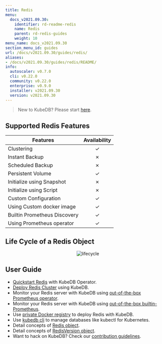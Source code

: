 ```yaml
---
title: Redis
menu:
  docs_v2021.09.30:
    identifier: rd-readme-redis
    name: Redis
    parent: rd-redis-guides
    weight: 10
menu_name: docs_v2021.09.30
section_menu_id: guides
url: /docs/v2021.09.30/guides/redis/
aliases:
- /docs/v2021.09.30/guides/redis/README/
info:
  autoscaler: v0.7.0
  cli: v0.22.0
  community: v0.22.0
  enterprise: v0.9.0
  installer: v2021.09.30
  version: v2021.09.30
---
```


> New to KubeDB? Please start [here](/docs/v2021.09.30/README).

## Supported Redis Features

| Features                     | Availability |
| ---------------------------- | :----------: |
| Clustering                   |   &#10003;   |
| Instant Backup               |   &#10007;   |
| Scheduled Backup             |   &#10007;   |
| Persistent Volume            |   &#10003;   |
| Initialize using Snapshot    |   &#10007;   |
| Initialize using Script      |   &#10007;   |
| Custom Configuration         |   &#10003;   |
| Using Custom docker image    |   &#10003;   |
| Builtin Prometheus Discovery |   &#10003;   |
| Using Prometheus operator    |   &#10003;   |

## Life Cycle of a Redis Object

<p align="center">
  <img alt="lifecycle"  src="/docs/v2021.09.30/images/redis/redis-lifecycle.svg">
</p>

## User Guide

- [Quickstart Redis](/docs/v2021.09.30/guides/redis/quickstart/quickstart) with KubeDB Operator.
- [Deploy Redis Cluster](/docs/v2021.09.30/guides/redis/clustering/redis-cluster) using KubeDB.
- Monitor your Redis server with KubeDB using [out-of-the-box Prometheus operator](/docs/v2021.09.30/guides/redis/monitoring/using-prometheus-operator).
- Monitor your Redis server with KubeDB using [out-of-the-box builtin-Prometheus](/docs/v2021.09.30/guides/redis/monitoring/using-builtin-prometheus).
- Use [private Docker registry](/docs/v2021.09.30/guides/redis/private-registry/using-private-registry) to deploy Redis with KubeDB.
- Use [kubedb cli](/docs/v2021.09.30/guides/redis/cli/cli) to manage databases like kubectl for Kubernetes.
- Detail concepts of [Redis object](/docs/v2021.09.30/guides/redis/concepts/redis).
- Detail concepts of [RedisVersion object](/docs/v2021.09.30/guides/redis/concepts/catalog).
- Want to hack on KubeDB? Check our [contribution guidelines](/docs/v2021.09.30/CONTRIBUTING).
